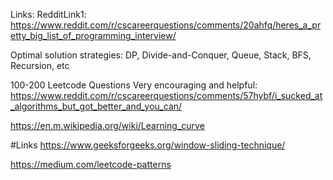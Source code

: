 Links:
RedditLink1: https://www.reddit.com/r/cscareerquestions/comments/20ahfq/heres_a_pretty_big_list_of_programming_interview/

Optimal solution strategies:
DP, Divide-and-Conquer, Queue, Stack, BFS, Recursion, etc

100-200 Leetcode Questions
Very encouraging and helpful: 
https://www.reddit.com/r/cscareerquestions/comments/57hybf/i_sucked_at_algorithms_but_got_better_and_you_can/

https://en.m.wikipedia.org/wiki/Learning_curve


#Links
https://www.geeksforgeeks.org/window-sliding-technique/

https://medium.com/leetcode-patterns

